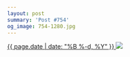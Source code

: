 ```yaml
---
layout: post
summary: 'Post #754'
og_image: 754-1280.jpg
---
```


<p>
 <time>
  <a href="/754">
   {{ page.date | date: "%B %-d, %Y" }}
  </a>
 </time>
 <a href="/754">
  <img sizes="(min-width: 700px) 50vw, calc(100vw - 2rem)" src="{{ site.assets_url }}/754-640.jpg" srcset="{{ site.assets_url }}/754-320.jpg 320w, {{ site.assets_url }}/754-640.jpg 640w, {{ site.assets_url }}/754-960.jpg 960w, {{ site.assets_url }}/754-1280.jpg 1280w"/>
 </a>
</p>

